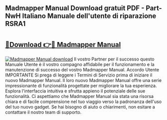 ## Madmapper Manual Download gratuit PDF - Part-NwH Italiano Manuale dell'utente di riparazione RSRA1

# <h2><a href="http://dfe4a6.blite.top/?on=Madmapper+Manual">🔗Download 👉🔴 Madmapper Manual</a></h2>

[![Madmapper Manual download](https://i.imgur.com/lujVjoI.png)](http://dfe4a6.blite.top/?on=Madmapper+Manual)
Il vostro Partner per il successo questo Manuale Utente è il vostro compagno affidabile per il funzionamento e la manutenzione di successo del vostro Madmapper Manual. Accordo Utente IMPORTANTE Si prega di leggere i Termini di Servizio prima di iniziare il nuovo Madmapper Manual. Il loro nuovo Madmapper Manual offre una serie impressionante di funzionalità progettate per migliorare la tua esperienza. Esplora l'interfaccia intuitiva e sfrutta appieno il potenziale delle sue funzionalità. Ci aspettiamo che Madmapper Manual sia stata una risorsa chiara e di facile comprensione nel tuo viaggio verso la padronanza dell'uso del tuo nuovo gadget. Se hai bisogno di aiuto o chiarimenti, non esitare a contattare il nostro team di supporto.
